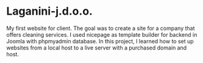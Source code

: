 # Laganini-j.d.o.o.
My first website for client. The goal was to create a site for a company that offers cleaning services. I used nicepage as template builder for backend in Joomla with phpmyadmin database. In this project, I learned how to set up websites from a local host to a live server with a purchased domain and host.
